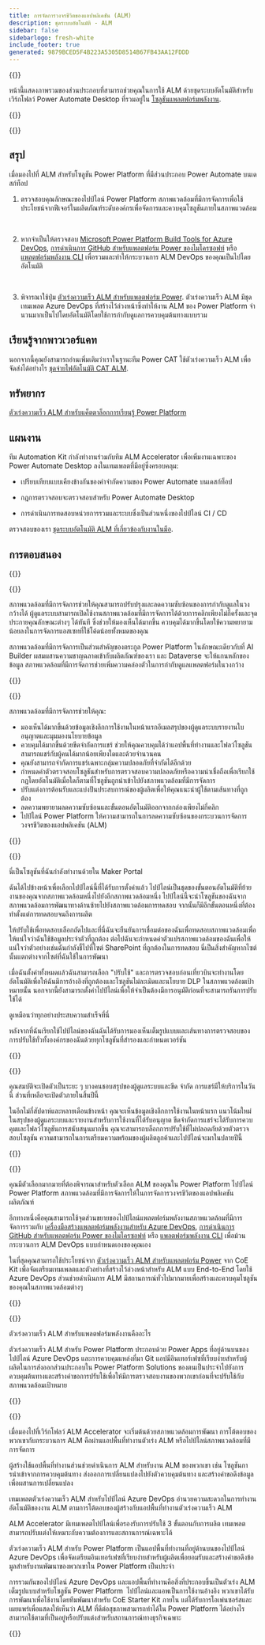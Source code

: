 ```yaml
---
title: การจัดการวงจรชีวิตของแอปพลิเคชัน (ALM)
description: ชุดระบบอัตโนมัติ - ALM
sidebar: false
sidebarlogo: fresh-white
include_footer: true
generated: 9879BCED5F4B223A5305D8514B67FB43AA12FDDD
---
```


{{<slideStyles>}}

<div class="optional">

หน้านี้แสดงภาพรวมของส่วนประกอบที่สามารถช่วยคุณในการใช้ ALM ด้วยชุดระบบอัตโนมัติสําหรับเวิร์กโฟลว์ Power Automate Desktop ที่รวมอยู่ใน [โซลูชันแพลตฟอร์มพลังงาน](https://learn.microsoft.com/power-platform/alm/solution-concepts-alm).

</div>

{{<presentation slides="1,2,3,4,5,6,7">}}

<div class="optional">

{{<presentationStyles>}}

## สรุป

เมื่อมองไปที่ ALM สําหรับโซลูชัน Power Platform ที่มีส่วนประกอบ Power Automate บนเดสก์ท็อป

1. ตรวจสอบคุณลักษณะของไปป์ไลน์ Power Platform สภาพแวดล้อมที่มีการจัดการเพื่อใช้ประโยชน์จากฟีเจอร์ในผลิตภัณฑ์ระดับองค์กรเพื่อจัดการและควบคุมโซลูชันภายในสภาพแวดล้อม

<br/>

2. หากจําเป็นให้ตรวจสอบ [Microsoft Power Platform Build Tools for Azure DevOps](https://learn.microsoft.com/power-platform/alm/devops-build-tools), [การดําเนินการ GitHub สําหรับแพลตฟอร์ม Power ของไมโครซอฟท์](https://learn.microsoft.com/power-platform/alm/devops-github-actions) หรือ [แพลตฟอร์มพลังงาน CLI](https://learn.microsoft.com/power-platform/developer/cli/introduction) เพื่อรวมและทําให้กระบวนการ ALM DevOps ของคุณเป็นไปโดยอัตโนมัติ

<br/>

3. พิจารณาใช้ปุ่ม [ตัวเร่งความเร็ว ALM สําหรับแพลตฟอร์ม Power](https://learn.microsoft.com/power-platform/guidance/coe/almacceleratorpowerplatform-components). ตัวเร่งความเร็ว ALM มีชุดเทมเพลต Azure DevOps ที่สร้างไว้ล่วงหน้าซึ่งทําให้งาน ALM ของ Power Platform จํานวนมากเป็นไปโดยอัตโนมัติโดยใช้การกํากับดูแลการควบคุมต้นทางแบบรวม

## เรียนรู้จากพาวเวอร์แคท

นอกจากนี้คุณยังสามารถอ่านเพิ่มเติมว่าเราในฐานะทีม Power CAT ใช้ตัวเร่งความเร็ว ALM เพื่อจัดส่งได้อย่างไร [ชุดจ่ายไฟอัตโนมัติ CAT ALM](/th/features/alm/powercat).

## ทรัพยากร

[ตัวเร่งความเร็ว ALM สําหรับแค็ตตาล็อกการเรียนรู้ Power Platform](https://learn.microsoft.com/power-platform/guidance/coe/almacceleratorpowerplatform-learningcatalog)

## แผนงาน

ทีม Automation Kit กําลังทํางานร่วมกับทีม ALM Accelerator เพื่อเพิ่มงานเฉพาะของ Power Automate Desktop ลงในเทมเพลตที่มีอยู่ซึ่งครอบคลุม:

- เปรียบเทียบแบบเคียงข้างกันของคําจํากัดความของ Power Automate บนเดสก์ท็อป

- กฎการตรวจสอบจะตรวจสอบสําหรับ Power Automate Desktop

- การดําเนินการทดสอบหน่วยการรวมและระบบซึ่งเป็นส่วนหนึ่งของไปป์ไลน์ CI / CD

ตรวจสอบของเรา [ชุดระบบอัตโนมัติ ALM ที่เกี่ยวข้องกับงานในมือ](https://github.com/microsoft/powercat-automation-kit/issues?q=is%3Aissue+is%3Aopen+label%3Aalm).

## การตอบสนอง

{{<questions name="/features/alm.json" completed="Thank you for providing feedback" showNavigationButtons=false >}}

</div>

{{<slide  id="slide1" audio="features/alm/managed-environments-overview.mp3" description="Managed Environments Overview" image="features/alm/managed-environments-overview.svg" >}}

สภาพแวดล้อมที่มีการจัดการช่วยให้คุณสามารถปรับปรุงและลดความซับซ้อนของการกํากับดูแลในวงกว้างได้ ผู้ดูแลระบบสามารถเปิดใช้งานสภาพแวดล้อมที่มีการจัดการได้ด้วยการคลิกเพียงไม่กี่ครั้งและจุดประกายคุณลักษณะต่างๆ ได้ทันที ซึ่งช่วยให้มองเห็นได้มากขึ้น ควบคุมได้มากขึ้นโดยใช้ความพยายามน้อยลงในการจัดการแอสเซทที่ใช้โค้ดน้อยทั้งหมดของคุณ

สภาพแวดล้อมที่มีการจัดการเป็นส่วนสําคัญของตระกูล Power Platform ในลักษณะเดียวกับที่ AI Builder ผสมผสานความชาญฉลาดเข้ากับผลิตภัณฑ์ของเรา และ Dataverse จะให้แกนหลักของข้อมูล สภาพแวดล้อมที่มีการจัดการช่วยเพิ่มความคล่องตัวในการกํากับดูแลแพลตฟอร์มในวงกว้าง

{{</slide>}}

{{<slide  id="slide2" audio="features/alm/managed-environments-features.mp3" description="Managed Environments Features" image="features/alm/managed-environments-features.svg" >}}

สภาพแวดล้อมที่มีการจัดการช่วยให้คุณ:

- มองเห็นได้มากขึ้นด้วยข้อมูลเชิงลึกการใช้งานในหน้าแรกอีเมลสรุปของผู้ดูแลระบบรายงานใบอนุญาตและมุมมองนโยบายข้อมูล
- ควบคุมได้มากขึ้นด้วยขีดจํากัดการแชร์ ช่วยให้คุณควบคุมได้ว่าแอปพื้นที่ทํางานและโฟลว์โซลูชันสามารถแชร์กับผู้คนได้มากน้อยเพียงใดและด้วยจํานวนคน
- คุณยังสามารถจํากัดการแชร์เฉพาะกลุ่มความปลอดภัยที่จํากัดได้อีกด้วย
- กําหนดค่าตัวตรวจสอบโซลูชันสําหรับการตรวจสอบความปลอดภัยหรือความน่าเชื่อถือเพื่อเรียกใช้กฎโดยอัตโนมัติเมื่อใดก็ตามที่โซลูชันถูกนําเข้าไปยังสภาพแวดล้อมที่มีการจัดการ
- ปรับแต่งการต้อนรับและแบ่งปันประสบการณ์ของผู้ผลิตเพื่อให้คุณแนะนําผู้ใช้ตามเส้นทางที่ถูกต้อง
- ลดความพยายามลดความซับซ้อนและขั้นตอนอัตโนมัติออกจากกล่องเพียงไม่กี่คลิก 
- ไปป์ไลน์ Power Platform ให้ความสามารถในการลดความซับซ้อนของกระบวนการจัดการวงจรชีวิตของแอปพลิเคชัน (ALM)

{{</slide>}}

{{<slide  id="slide3" cdnVideo="features/alm/managed-environments-power-platform-pipelines-demo.mp4" description="Power Platform Pipelines Demo" >}}

นี่เป็นโซลูชันที่ฉันกําลังทํางานด้วยใน Maker Portal

ฉันได้ไปข้างหน้าเพื่อเลือกไปป์ไลน์นี้ที่ได้รับการตั้งค่าแล้ว ไปป์ไลน์เป็นชุดของขั้นตอนอัตโนมัติที่ย้ายงานของคุณจากสภาพแวดล้อมหนึ่งไปยังอีกสภาพแวดล้อมหนึ่ง ไปป์ไลน์นี้จะนําโซลูชันของฉันจากสภาพแวดล้อมการพัฒนาทางด้านซ้ายไปยังสภาพแวดล้อมการทดสอบ จากนั้นก็มีอีกขั้นตอนหนึ่งที่ต้องทําตั้งแต่การทดสอบจนถึงการผลิต

ให้ปรับใช้เพื่อทดสอบเลือกถัดไปและที่นี่ฉันจะยืนยันการเชื่อมต่อของฉันเพื่อทดสอบสภาพแวดล้อมเพื่อให้แน่ใจว่าฉันใช้ข้อมูลประจําตัวที่ถูกต้อง ต่อไปฉันจะกําหนดค่าตัวแปรสภาพแวดล้อมของฉันเพื่อให้แน่ใจว่าตัวอย่างเช่นฉันกําลังชี้ไปที่ไซต์ SharePoint ที่ถูกต้องในการทดสอบ นี่เป็นสิ่งสําคัญหากไซต์นั้นแตกต่างจากไซต์ที่ฉันใช้ในการพัฒนา 

เมื่อฉันตั้งค่าทั้งหมดแล้วฉันสามารถเลือก "ปรับใช้" และการตรวจสอบก่อนเที่ยวบินจะทํางานโดยอัตโนมัติเพื่อให้ฉันมีการอ้างอิงที่ถูกต้องและโซลูชันไม่ละเมิดและนโยบาย DLP ในสภาพแวดล้อมเป้าหมายนั้น นอกจากนี้ยังสามารถตั้งค่าไปป์ไลน์เพื่อให้จําเป็นต้องมีการอนุมัติก่อนที่จะสามารถรันการปรับใช้ได้ 

ดูเหมือนว่าทุกอย่างประสบความสําเร็จที่นี่

หลังจากที่ฉันเรียกใช้ไปป์ไลน์ของฉันฉันได้รับการมองเห็นเต็มรูปแบบและเส้นทางการตรวจสอบของการปรับใช้ทั่วทั้งองค์กรของฉันด้วยทุกโซลูชันที่สํารองและกําหนดเวอร์ชัน

{{</slide>}}

{{<slide  id="slide4" audio="features/alm/managed-environments-feature-availability.mp3?v=1" description="Managed Environments Availability" image="features/alm/managed-environments-feature-availability.svg?v=1" >}}

คุณสมบัติจะเปิดตัวเป็นระยะ ๆ บางคนชอบสรุปของผู้ดูแลระบบและขีด จํากัด การแชร์มีให้บริการในวันนี้ ส่วนที่เหลือจะเปิดตัวภายในสิ้นปีนี้

ในอีกไม่กี่สัปดาห์และหลายเดือนข้างหน้า คุณจะเห็นข้อมูลเชิงลึกการใช้งานในหน้าแรก แนวโน้มใหม่ในสรุปของผู้ดูแลระบบและรายงานสําหรับการใช้งานที่ได้รับอนุญาต ขีดจํากัดการแชร์จะได้รับการควบคุมและโฟลว์โซลูชันการสนับสนุนมากขึ้น คุณจะสามารถบล็อกการปรับใช้ที่ไม่ปลอดภัยด้วยตัวตรวจสอบโซลูชัน ความสามารถในการเตรียมความพร้อมของผู้ผลิตลูกค้าและไปป์ไลน์จะมาในปลายปีนี้

{{</slide>}}

{{<slide  id="slide5" audio="features/alm/pipeline-extensibility.mp3?v=1" description="Pipeline Extensibility" image="features/alm/pipeline-extensibility.svg?v=1" >}}

คุณมีตัวเลือกมากมายที่ต้องพิจารณาสําหรับตัวเลือก ALM ของคุณใน Power Platform ไปป์ไลน์ Power Platform สภาพแวดล้อมที่มีการจัดการให้ในการจัดการวงจรชีวิตของแอปพลิเคชันผลิตภัณฑ์

อีกทางหนึ่งคือคุณสามารถใช้จุดส่วนขยายของไปป์ไลน์แพลตฟอร์มพลังงานสภาพแวดล้อมที่มีการจัดการรวมกับ [เครื่องมือสร้างแพลตฟอร์มพลังงานสําหรับ Azure DevOps](https://learn.microsoft.com/power-platform/alm/devops-build-tools), [การดําเนินการ GitHub สําหรับแพลตฟอร์ม Power ของไมโครซอฟท์](https://learn.microsoft.com/power-platform/alm/devops-github-actions) หรือ [แพลตฟอร์มพลังงาน CLI](https://learn.microsoft.com/en-us/power-platform/developer/cli/introduction) เพื่อม้วนกระบวนการ ALM DevOps แบบกําหนดเองของคุณเอง

ในที่สุดคุณสามารถใช้ประโยชน์จาก [ตัวเร่งความเร็ว ALM สําหรับแพลตฟอร์ม Power](https://learn.microsoft.com/power-platform/guidance/coe/almacceleratorpowerplatform-learningcatalog) จาก CoE Kit เพื่อจัดเตรียมเทมเพลตและตัวอย่างที่สร้างไว้ล่วงหน้าสําหรับ ALM แบบ End-to-End โดยใช้ Azure DevOps ส่วนช่วยดําเนินการ ALM มีสถานการณ์ทั่วไปมากมายเพื่อสร้างและควบคุมโซลูชันของคุณในสภาพแวดล้อมต่างๆ

{{</slide>}}

{{<slide  id="slide6" audio="features/alm/alm-accelerator-for-power-platform-overview.mp3?v=1" description="ALM Accelerator for Power Platform Overview" image="features/alm/alm-accelerator-for-power-platform-overview.svg?v=1" >}}

ตัวเร่งความเร็ว ALM สําหรับแพลตฟอร์มพลังงานคืออะไร

ตัวเร่งความเร็ว ALM สําหรับ Power Platform ประกอบด้วย Power Apps ที่อยู่ด้านบนของไปป์ไลน์ Azure DevOps และการควบคุมแหล่งที่มา Git แอปมีอินเทอร์เฟซที่เรียบง่ายสําหรับผู้ผลิตในการส่งออกส่วนประกอบใน Power Platform Solutions ของตนเป็นประจําไปยังการควบคุมต้นทางและสร้างคําขอการปรับใช้เพื่อให้มีการตรวจสอบงานของพวกเขาก่อนที่จะปรับใช้กับสภาพแวดล้อมเป้าหมาย

{{</slide>}}

{{<slide  id="slide7" audio="features/alm/alm-accelerator-for-power-platform-workflow.mp3?v=1" description="ALM Accelerator for Power Platform Workflow" image="features/alm/alm-accelerator-for-power-platform-workflow.svg?v=1" >}}

เมื่อมองไปที่เวิร์กโฟลว์ ALM Accelerator จะเริ่มต้นด้วยสภาพแวดล้อมการพัฒนา การโต้ตอบของพวกเขากับกระบวนการ ALM คือผ่านแอปพื้นที่ทํางานตัวเร่ง ALM หรือไปป์ไลน์สภาพแวดล้อมที่มีการจัดการ

ผู้สร้างใช้แอปพื้นที่ทํางานส่วนช่วยดําเนินการ ALM สําหรับงาน ALM ของพวกเขา เช่น โซลูชันการนําเข้าจากการควบคุมต้นทาง ส่งออกการเปลี่ยนแปลงไปยังตัวควบคุมต้นทาง และสร้างคําขอดึงข้อมูลเพื่อผสานการเปลี่ยนแปลง

เทมเพลตตัวเร่งความเร็ว ALM สําหรับไปป์ไลน์ Azure DevOps อํานวยความสะดวกในการทํางานอัตโนมัติของงาน ALM ตามการโต้ตอบของผู้สร้างกับแอปพื้นที่ทํางานตัวเร่งความเร็ว ALM

ALM Accelerator มีเทมเพลตไปป์ไลน์เพื่อรองรับการปรับใช้ 3 ขั้นตอนกับการผลิต
เทมเพลตสามารถปรับแต่งให้เหมาะกับความต้องการและสถานการณ์เฉพาะได้

ตัวเร่งความเร็ว ALM สําหรับ Power Platform เป็นแอปพื้นที่ทํางานที่อยู่ด้านบนของไปป์ไลน์ Azure DevOps เพื่อจัดเตรียมอินเทอร์เฟซที่เรียบง่ายสําหรับผู้ผลิตเพื่อยอมรับและสร้างคําขอดึงข้อมูลสําหรับงานพัฒนาของพวกเขาใน Power Platform เป็นประจํา 

การรวมกันของไปป์ไลน์ Azure DevOps และแอปพื้นที่ทํางานคือสิ่งที่ประกอบขึ้นเป็นตัวเร่ง ALM เต็มรูปแบบสําหรับโซลูชัน Power Platform 
ไปป์ไลน์และแอพเป็นการใช้งานอ้างอิง พวกเขาได้รับการพัฒนาเพื่อใช้งานโดยทีมพัฒนาสําหรับ CoE Starter Kit ภายใน แต่ได้รับการโอเพ่นซอร์สและเผยแพร่เพื่อแสดงให้เห็นว่า ALM ที่ดีต่อสุขภาพสามารถทําได้ใน Power Platform ได้อย่างไร สามารถใช้ตามที่เป็นอยู่หรือปรับแต่งสําหรับสถานการณ์ทางธุรกิจเฉพาะ

{{</slide>}}
